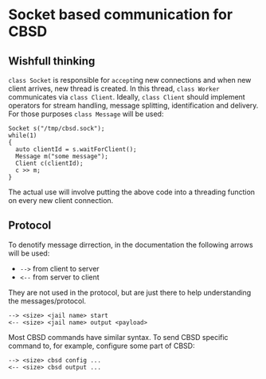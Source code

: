 # Socket based communication for CBSD

## Wishfull thinking

`class Socket` is responsible for `accept`ing new connections and when new client arrives, new thread is created. In this thread, `class Worker` communicates via `class Client`. Ideally, `class Client` should implement operators for stream handling, message splitting, identification and delivery. For those purposes `class Message` will be used:
```
Socket s("/tmp/cbsd.sock");
while(1)
{
  auto clientId = s.waitForClient();
  Message m("some message");
  Client c(clientId);
  c >> m;
}
```

The actual use will involve putting the above code into a threading function on every new client connection.

## Protocol

To denotify message dirrection, in the documentation the following arrows will be used:

* `-->` from client to server
* `<--` from server to client

They are not used in the protocol, but are just there to help understanding the messages/protocol.

```
--> <size> <jail name> start
<-- <size> <jail name> output <payload>
```

Most CBSD commands have similar syntax. To send CBSD specific command to, for example, configure some part of CBSD:

```
--> <size> cbsd config ...
<-- <size> cbsd output ...
```
